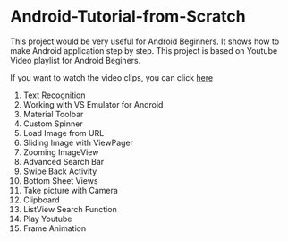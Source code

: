 Android-Tutorial-from-Scratch
=============================

This project would be very useful for Android Beginners. It shows how to make Android application step by step.
This project is based on Youtube Video playlist for Android Beginers. 

If you want to watch the video clips, you can click [here](https://www.youtube.com/watch?v=7qw-zl9XGd4&list=PLaoF-xhnnrRWHtmb8ZGmu8N4Wl2Zr26V7)

1. Text Recognition
2. Working with VS Emulator for Android
3. Material Toolbar
4. Custom Spinner
5. Load Image from URL
6. Sliding Image with ViewPager
7. Zooming ImageView
8. Advanced Search Bar
9. Swipe Back Activity
10. Bottom Sheet Views
11. Take picture with Camera
12. Clipboard
13. ListView Search Function
14. Play Youtube
15. Frame Animation



